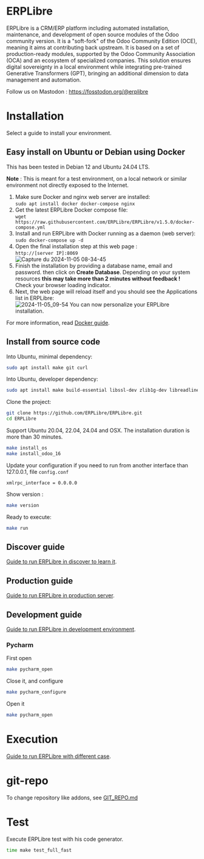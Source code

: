 # ERPLibre

ERPLibre is a CRM/ERP platform including automated installation, maintenance, and development of open source modules of
the Odoo community version. It is a "soft-fork" of the Odoo Community Edition (OCE), meaning it aims at contributing back
upstream.
It is based on a set of production-ready modules, supported by the Odoo Community Association (OCA) and an
ecosystem of specialized companies. This solution ensures digital sovereignty in a local environment while integrating
pre-trained Generative Transformers (GPT), bringing an additional dimension to data management and automation.

Follow us on Mastodon : https://fosstodon.org/@erplibre

# Installation

Select a guide to install your environment.

## Easy install on Ubuntu or Debian using Docker

This has been tested in Debian 12 and Ubuntu 24.04 LTS.

**Note** : This is meant for a test environment, on a local network or similar environment not directly exposed to the Internet.

1. Make sure Docker and nginx web server are installed:<BR>
```sudo apt install docker docker-compose nginx```
1. Get the latest ERPLibre Docker compose file:<BR>
```wget https://raw.githubusercontent.com/ERPLibre/ERPLibre/v1.5.0/docker-compose.yml```
1. Install and run ERPLibre with Docker running as a daemon (web server):<BR>
```sudo docker-compose up -d```
1. Open the final installation step at this web page :<BR>
```http://[server IP]:8069```<BR>
![Capture du 2024-11-05 08-34-45](https://github.com/user-attachments/assets/7c6295b6-cc95-462d-822c-3ff72b772155)
1. Finish the installation by providing a database name, email and password. then click on **Create Database**. Depending on your system resources **this may take more than 2 minutes without feedback !** Check your browser loading indicator.
1. Next, the web page will reload itself and you should see the Applications list in ERPLibre:<BR>
![2024-11-05_09-54](https://github.com/user-attachments/assets/1742c4a9-da96-466b-9c17-35eb5ca786ff)
You can now personalize your ERPLibre installation.

For more information, read [Docker guide](./docker/README.md).

## Install from source code

Into Ubuntu, minimal dependency:

```bash
sudo apt install make git curl
```

Into Ubuntu, developer dependency:

```bash
sudo apt install make build-essential libssl-dev zlib1g-dev libreadline-dev libsqlite3-dev curl llvm libncurses5-dev libncursesw5-dev xz-utils tk-dev liblzma-dev libbz2-dev libldap2-dev libsasl2-dev
```

Clone the project:

```bash
git clone https://github.com/ERPLibre/ERPLibre.git
cd ERPLibre
```

Support Ubuntu 20.04, 22.04, 24.04 and OSX. The installation duration is more than 30 minutes.

```bash
make install_os
make install_odoo_16
```

Update your configuration if you need to run from another interface than 127.0.0.1, file `config.conf`

```
xmlrpc_interface = 0.0.0.0
```

Show version :

```bash
make version
```

Ready to execute:

```bash
make run
```


## Discover guide

[Guide to run ERPLibre in discover to learn it](./doc/DISCOVER.md).

## Production guide

[Guide to run ERPLibre in production server](./doc/PRODUCTION.md).

## Development guide

[Guide to run ERPLibre in development environment](./doc/DEVELOPMENT.md).

### Pycharm

First open

```bash
make pycharm_open
```

Close it, and configure

```bash
make pycharm_configure
```

Open it

```bash
make pycharm_open
```

# Execution

[Guide to run ERPLibre with different case](./doc/RUN.md).

# git-repo

To change repository like addons, see [GIT_REPO.md](doc/GIT_REPO.md)

# Test

Execute ERPLibre test with his code generator.

```bash
time make test_full_fast
```
